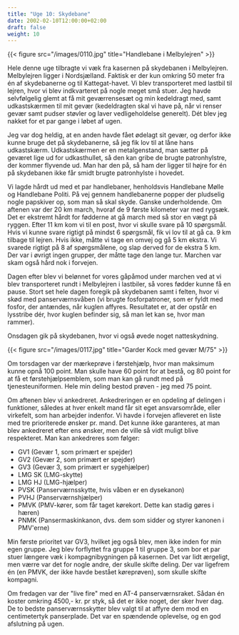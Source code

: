```yaml
---
title: "Uge 10: Skydebane"
date: 2002-02-10T12:00:00+02:00
draft: false
weight: 10
---
```


{{< figure src="/images/0110.jpg" title="Handlebane i Melbylejren" >}}

Hele denne uge tilbragte vi væk fra kasernen på skydebanen i Melbylejren. Melbylejren ligger i Nordsjælland. Faktisk er der kun omkring 50 meter fra én af skydebanerne og til Kattegat-havet. Vi blev transporteret med lastbil til lejren, hvor vi blev indkvarteret på nogle meget små stuer. Jeg havde selvfølgelig glemt at få mit geværrensesæt og min kedeldragt med, samt udkastskærmen til mit gevær (kedeldragten skal vi have på, når vi renser gevær samt pudser støvler og laver vedligeholdelse generelt). Dét blev jeg nakket for et par gange i løbet af ugen.

Jeg var dog heldig, at en anden havde fået ødelagt sit gevær, og derfor ikke kunne bruge det på skydebanerne, så jeg fik lov til at låne hans udkastskærm. Udkastskærmen er en metalgenstand, man sætter på geværet lige ud for udkasthullet, så den kan gribe de brugte patronhylstre, der kommer flyvende ud. Man har den på, så ham der ligger til højre for én på skydebanen ikke får smidt brugte patronhylste i hovedet.

Vi lagde hårdt ud med et par handlebaner, henholdsvis Handlebane Mølle og Handlebane Politi. På vej gennem handlebanerne popper der pludselig nogle papskiver op, som man så skal skyde. Ganske underholdende. Om aftenen var der 20 km march, hvoraf de 9 første kilometer var med rygsæk. Det er ekstremt hårdt for fødderne at gå march med så stor en vægt på ryggen. Efter 11 km kom vi til en post, hvor vi skulle svare på 10 spørgsmål. Hvis vi kunne svare rigtigt på mindst 6 spørgsmål, fik vi lov til at gå ca. 9 km tilbage til lejren. Hvis ikke, måtte vi tage en omvej og gå 5 km ekstra. Vi svarede rigtigt på 8 af spørgsmålene, og slap derved for de ekstra 5 km. Der var i øvrigt ingen grupper, der måtte tage den lange tur. Marchen var skam også hård nok i forvejen.

Dagen efter blev vi belønnet for vores gåpåmod under marchen ved at vi blev transporteret rundt i Melbylejren i lastbiler, så vores fødder kunne få en pause. Stort set hele dagen foregik på skydebanen samt i felten, hvor vi skød med panserværnsvåben (vi brugte fosforpatroner, som er fyldt med fosfor, der antændes, når kuglen affyres. Resultatet er, at der opstår en lysstribe dér, hvor kuglen befinder sig, så man let kan se, hvor man rammer).

Onsdagen gik på skydebanen, hvor vi også øvede noget natteskydning.

{{< figure src="/images/0117.jpg" title="Garder Kock med gevær M/75" >}}

Om torsdagen var der mærkeprøve i førstehjælp, hvor man maksimum kunne opnå 100 point. Man skulle have 60 point for at bestå, og 80 point for at få et førstehjælpsemblem, som man kan gå rundt med på tjenesteuniformen. Hele min deling bestod prøven - jeg med 75 point.

Om aftenen blev vi ankedreret. Ankedreringen er en opdeling af delingen i funktioner, således at hver enkelt mand får sit eget ansvarsområde, eller virkefelt, som han arbejder indenfor. Vi havde i forvejen afleveret en liste med tre prioriterede ønsker pr. mand. Det kunne ikke garanteres, at man blev ankedreret efter ens ønsker, men de ville så vidt muligt blive respekteret. Man kan ankedreres som følger:

- GV1 (Gevær 1, som primært er spejder)
- GV2 (Gevær 2, som primært er spejder)
- GV3 (Gevær 3, som primært er sygehjælper)
- LMG SK (LMG-skytte)
- LMG HJ (LMG-hjælper)
- PVSK (Panserværnsskytte, hvis våben er en dysekanon)
- PVHJ (Panserværnshjælper)
- PMVK (PMV-kører, som får taget kørekort. Dette kan stadig gøres i hæren)
- PNMK (Pansermaskinkanon, dvs. dem som sidder og styrer kanonen i PMV'erne)

Min første prioritet var GV3, hvilket jeg også blev, men ikke inden for min egen gruppe. Jeg blev forflyttet fra gruppe 1 til gruppe 3, som bor et par stuer længere væk i kompagnibygningen på kasernen. Det var lidt ærgeligt, men værre var det for nogle andre, der skulle skifte deling. Der var ligefrem én (en PMVK, der ikke havde bestået køreprøven), som skulle skifte kompagni.

Om fredagen var der "live fire" med en AT-4 panserværnsraket. Sådan én koster omkring 4500,- kr. pr styk, så det er ikke noget, der sker hver dag. De to bedste panserværnsskytter blev valgt til at affyre dem mod en centimetertyk panserplade. Det var en spændende oplevelse, og en god afslutning på ugen.
